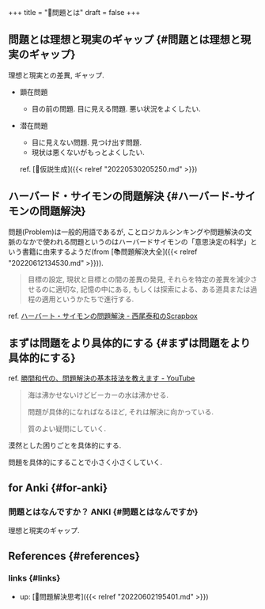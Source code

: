 +++
title = "📝問題とは"
draft = false
+++

## 問題とは理想と現実のギャップ {#問題とは理想と現実のギャップ}

理想と現実との差異, ギャップ.

-   顕在問題
    -   目の前の問題. 目に見える問題. 悪い状況をよくしたい.
-   潜在問題

    -   目に見えない問題. 見つけ出す問題.
    -   現状は悪くないがもっとよくしたい.

    ref. [📝仮説生成]({{< relref "20220530205250.md" >}})


## ハーバード・サイモンの問題解決 {#ハーバード-サイモンの問題解決}

問題(Problem)は一般的用語であるが, ことロジカルシンキングや問題解決の文脈のなかで使われる問題というのはハーバードサイモンの「意思決定の科学」という書籍に由来するようだ(from [📚問題解決大全]({{< relref "20220612134530.md" >}})).

> 目標の設定, 現状と目標との間の差異の発見, それらを特定の差異を減少させるのに適切な, 記憶の中にある, もしくは探索による、ある道具または過程の適用というかたちで進行する.

ref. [ハーバート・サイモンの問題解決 - 西尾泰和のScrapbox](https://scrapbox.io/nishio/%E3%83%8F%E3%83%BC%E3%83%90%E3%83%BC%E3%83%88%E3%83%BB%E3%82%B5%E3%82%A4%E3%83%A2%E3%83%B3%E3%81%AE%E5%95%8F%E9%A1%8C%E8%A7%A3%E6%B1%BA)


## まずは問題をより具体的にする {#まずは問題をより具体的にする}

ref. [勝間和代の、問題解決の基本技法を教えます - YouTube](https://www.youtube.com/watch?v=nOU5LPDhWfs&t=17s)

> 海は沸かせないけどビーカーの水は沸かせる.
>
> 問題が具体的になればなるほど, それは解決に向かっている.
>
> 質のよい疑問にしていく.

漠然とした困りごとを具体的にする.

問題を具体的にすることで小さく小さくしていく.


## for Anki {#for-anki}


### 問題とはなんですか？ <span class="tag"><span class="ANKI">ANKI</span></span> {#問題とはなんですか}

理想と現実のギャップ.


## References {#references}


### links {#links}

-   up: [📁問題解決思考]({{< relref "20220602195401.md" >}})
